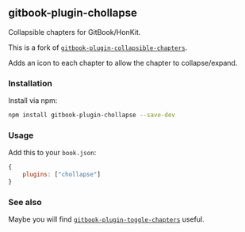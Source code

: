 ## gitbook-plugin-chollapse

Collapsible chapters for GitBook/HonKit.

This is a fork of [`gitbook-plugin-collapsible-chapters`](https://github.com/vihanb/gitbook-plugin-collapsible-chapters).

Adds an icon to each chapter to allow the chapter to collapse/expand.

### Installation

Install via npm:

```sh
npm install gitbook-plugin-chollapse --save-dev
```

### Usage

Add this to your `book.json`:

```js
{
    plugins: ["chollapse"]
}
```

### See also

Maybe you will find
[`gitbook-plugin-toggle-chapters`](https://github.com/poojan/gitbook-plugin-toggle-chapters)
useful.
